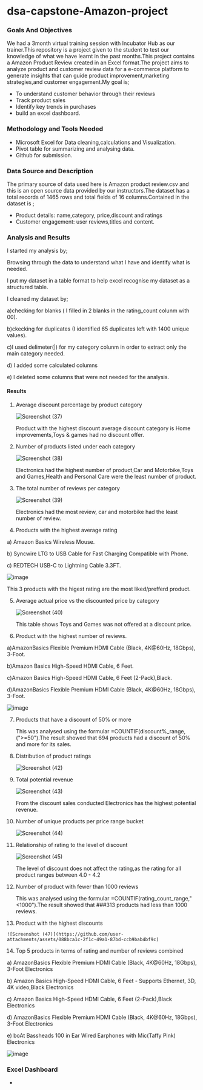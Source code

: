 # dsa-capstone-Amazon-project
### Goals And Objectives
We had a 3month virtual training session with Incubator Hub as our trainer.This repository is a project given to the student to test our knowledge of what we have learnt in the past months.This project contains a Amazon Product Review created in an Excel format.The project aims to analyze product and customer review data for a e-commerce platform to generate insights that can guide product improvement,marketing strategies,and customer engagement.My goal is;
- To understand customer behavior through their reviews
- Track product sales
- Identify key trends in purchases
- build an excel dashboard.

### Methodology and Tools Needed
- Microsoft Excel for Data cleaning,calculations and Visualization.
- Pivot table for summarizing and analysing data.
- Github for submission.

### Data Source and Description
The primary source of data used here is Amazon product review.csv and this is an open source data provided by our instructors.The dataset has a total records of 1465 rows and total fields of 16 columns.Contained in the dataset is ;
- Product details: name,category, price,discount and ratings
- Customer engagement: user reviews,titles and content.

### Analysis and Results
I started my analysis by;

Browsing through the data to understand what I have and identify what is needed.

I put my dataset in a table format to help excel recognise my dataset as a structured table.

I cleaned my dataset by;

a)checking for blanks ( I filled in 2 blanks in the rating_count colunm with 00).

b)ckecking for duplicates (I identified 65 duplicates left with 1400 unique values).

c)I used delimeter(|) for my category colunm in order to extract only the main category needed.

d) I added some calculated columns

e) I deleted some columns that were not needed for the analysis.

#### Results
1) Average discount percentage by product category
   
    ![Screenshot (37)](https://github.com/user-attachments/assets/eca5cfc4-2f6c-4888-a487-b5ba04feb928)

   Product with the highest discount average discount category is Home improvements,Toys & games had no discount offer.

 2) Number of products listed under each category

     ![Screenshot (38)](https://github.com/user-attachments/assets/a6ecd65a-1ecd-4474-917a-259c7a414165)

    Electronics had the highest number of product,Car and Motorbike,Toys and Games,Health and Personal Care were the least number of product.

3) The total number of reviews per category

    ![Screenshot (39)](https://github.com/user-attachments/assets/e0706bdc-6529-4a54-b21a-810b8cdf1510)

    Electronics had the most review, car and motorbike had the least number of review.

4) Products with the highest  average rating

  a)	Amazon Basics Wireless Mouse.
   
  b)  Syncwire LTG to USB Cable for Fast Charging Compatible with Phone.
  
  c) REDTECH USB-C to Lightning Cable 3.3FT.

  ![image](https://github.com/user-attachments/assets/d2ecff6c-3b5d-4370-ae50-5320031e404e)

   This 3 products with the higest rating are the most liked/prefferd product.

5) Average actual price vs the discounted price by category

   ![Screenshot (40)](https://github.com/user-attachments/assets/db3aca34-ebc5-45c2-9f38-503747f38297)

    This table shows Toys and Games was not offered at a discount price.

6) Product with the highest number of reviews.
     
 a)AmazonBasics Flexible Premium HDMI Cable (Black, 4K@60Hz, 18Gbps), 3-Foot.		  

 b)Amazon Basics High-Speed HDMI Cable, 6 Feet. 

 c)Amazon Basics High-Speed HDMI Cable, 6 Feet (2-Pack),Black.

 d)AmazonBasics Flexible Premium HDMI Cable (Black, 4K@60Hz, 18Gbps), 3-Foot.	

![image](https://github.com/user-attachments/assets/96ebcd83-69d3-402b-a43a-285b4dc7fbd4)

7) Products that have a discount of 50% or more

   This was analysed using the formular =COUNTIF(discount%_range,(">=50").The result showed that 694 products had a discount of 50% and more for its sales.

8) Distribution of product ratings

   ![Screenshot (42)](https://github.com/user-attachments/assets/6986f4dd-95c5-4249-b509-001a447e8f9b)

9) Total potential revenue

    ![Screenshot (43)](https://github.com/user-attachments/assets/c1911c28-6588-44ea-a53d-00f06152cc72)

   From the discount sales conducted Electronics has the highest potential revenue.

10) Number of unique products per price range bucket

    ![Screenshot (44)](https://github.com/user-attachments/assets/2ed7cf9b-8e93-4027-a1ea-91ef6646f3f6)

11) Relationship of rating to the level of discount

     ![Screenshot (45)](https://github.com/user-attachments/assets/9c2973cd-7324-4cef-97fd-eb2ac1c7acaa)

     The level of discount does not affect the rating,as the rating for all product ranges between 4.0 - 4.2

12) Number of product with fewer than 1000 reviews

    This was analysed using the formular =COUNTIF(rating_count_range,"<1000").The result showed that ###313 products had less than 1000 reviews.
  
13)  Product with the highest discounts

    ![Screenshot (47)](https://github.com/user-attachments/assets/088bca1c-2f1c-49a1-87bd-ccb9bab4bf9c)

14) Top 5 products in terms of rating and number of reviews combined

a) AmazonBasics Flexible Premium HDMI Cable (Black, 4K@60Hz, 18Gbps), 3-Foot	Electronics	 

b) Amazon Basics High-Speed HDMI Cable, 6 Feet - Supports Ethernet, 3D, 4K video,Black	Electronics	 

c) Amazon Basics High-Speed HDMI Cable, 6 Feet (2-Pack),Black	Electronics	

d) AmazonBasics Flexible Premium HDMI Cable (Black, 4K@60Hz, 18Gbps), 3-Foot	Electronics	

e) boAt Bassheads 100 in Ear Wired Earphones with Mic(Taffy Pink)	Electronics	

![image](https://github.com/user-attachments/assets/ae5f9f47-b6e0-47d8-9d14-d068cee8370e)




### Excel Dashboard
- 																
																
																
																
																
																
																
																




